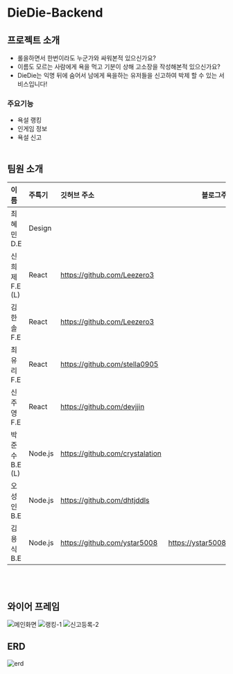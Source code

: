 # DieDie-Backend

## 프로젝트 소개

- 롤을하면서 한번이라도 누군가와 싸워본적 있으신가요?
- 이름도 모르는 사람에게 욕을 먹고 기분이 상해 고소장을 작성해본적 있으신가요?
- DieDie는 익명 뒤에 숨어서 남에게 욕을하는 유저들을 신고하여 박제 할 수 있는 서비스입니다!

### 주요기능

- 욕설 랭킹
- 인게임 정보
- 욕설 신고
  </br>
  </br>

## 팀원 소개

| 이름           | 주특기  | 깃허브 주소                     | 블로그주소                     |
| :------------- | :------ | :------------------------------ | ------------------------------ |
| 최혜민 D.E     | Design  |                                 |
| 신희제 F.E (L) | React   | https://github.com/Leezero3     |
| 김한솔 F.E     | React   | https://github.com/Leezero3     |
| 최유리 F.E     | React   | https://github.com/stella0905   |
| 신주영 F.E     | React   | https://github.com/devjjin      |
| 박준수 B.E (L) | Node.js | https://github.com/crystalation |
| 오성인 B.E     | Node.js | https://github.com/dhtjddls     |
| 김용식 B.E     | Node.js | https://github.com/ystar5008    | https://ystar5008.tistory.com/ |

</br>
</br>

## 와이어 프레임
![메인화면](https://github.com/diedielolorg/diediebackend/assets/96641210/eb90ca94-11af-49d8-84b2-44995ab5eea7)
![랭킹-1](https://github.com/diedielolorg/diediebackend/assets/96641210/4dc6b221-3689-4fa6-a615-27c5e6e57ca9)
![신고등록-2](https://github.com/diedielolorg/diediebackend/assets/96641210/a1aea5cf-adc9-4b7b-b9fb-638aa06bff11)


## ERD

![erd](https://github.com/diedielolorg/diediebackend/assets/96641210/c2514346-3475-44d0-9d16-619abec6daad)
